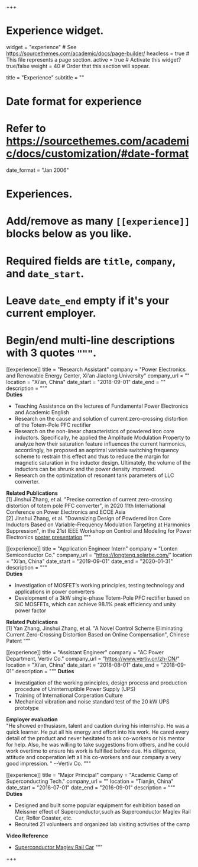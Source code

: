 +++
# Experience widget.
widget = "experience"  # See https://sourcethemes.com/academic/docs/page-builder/
headless = true  # This file represents a page section.
active = true  # Activate this widget? true/false
weight = 40  # Order that this section will appear.

title = "Experience"
subtitle = ""

# Date format for experience
#   Refer to https://sourcethemes.com/academic/docs/customization/#date-format
date_format = "Jan 2006"

# Experiences.
#   Add/remove as many `[[experience]]` blocks below as you like.
#   Required fields are `title`, `company`, and `date_start`.
#   Leave `date_end` empty if it's your current employer.
#   Begin/end multi-line descriptions with 3 quotes `"""`.
[[experience]]
  title = "Research Assistant"
  company = "Power Electronics and Renewable Energy Center, Xi'an Jiaotong University"
  company_url = ""
  location = "Xi’an, China"
  date_start = "2018-09-01"
  date_end = ""
  description = """  
  **Duties**
  * Teaching Assistance on the lectures of Fundamental Power Electronics and Academic English
  * Research on the cause and solution of current zero-crossing distortion of the Totem-Pole PFC rectifier
  * Research on the non-linear characteristics of powdered iron core inductors. Specifically, he applied the Amplitude Modulation Property to analyze how their saturation feature influences the current harmonics, accordingly, he proposed an aoptimal variable switching frequency scheme to restrain this effect and thus to reduce the margin for magnetic saturation in the inductor design. Ultimately, the volume of the inductors can be shrunk and the power density improved.
  * Research on the optimization of resonant tank parameters of LLC converter. 

  **Related Publications**<br>
  [1] Jinshui Zhang, et al. "Precise correction of current zero-crossing distortion of totem pole PFC converter", in 2020 11th International Conference on Power Electronics and ECCE Asia  
  [2] Jinshui Zhang, et al. "Downsizing Design of Powdered Iron Core Inductors Based on Variable-Frequency Modulation Targeting at Harmonics Suppression", in the 21st IEEE Workshop on Control and Modeling for Power Electronics [poster presentation](https://www.bilibili.com/video/BV1bp4y167Ux)
  """

[[experience]]
  title = "Application Engineer Intern"
  company = "Lonten Semiconductor Co."
  company_url = "https://longteng.solarbe.com/"
  location = "Xi’an, China"
  date_start = "2019-09-01"
  date_end = "2020-01-31"
  description = """  
  **Duties**
  * Investigation of MOSFET’s working principles, testing technology and applications in power converters
  * Development of a 3kW single-phase Totem-Pole PFC rectifier based on SiC MOSFETs, which can achieve 98.1% peak efficiency and unity power factor

  **Related Publications**  
  [1] Yan Zhang, Jinshui Zhang, et al. "A Novel Control Scheme Eliminating Current Zero-Crossing Distortion Based on Online Compensation", Chinese Patent
  """

[[experience]]
  title = "Assistant Engineer"
  company = "AC Power Department, Vertiv Co."
  company_url = "https://www.vertiv.cn/zh-CN/"
  location = "Xi’an, China"
  date_start = "2018-08-01"
  date_end = "2018-09-01"
  description = """
  **Duties**
  * Investigation of  the working principles, design process and production procedure of Uninterruptible Power Supply (UPS)
  * Training of International Corperation Culture
  * Mechanical vibration and noise standard test of the 20 kW UPS prototype
  
  **Employer evaluation**<br>
  "He showed enthusiasm, talent and caution during his internship. He was a quick learner. He put all his energy and effort into his work. He cared every detail of the product and never hesitated to ask co-workers or his mentor for help. Also, he was willing to take suggestions from others, and he could work overtime to ensure his work is fulfilled before due. His diligence, attitude and cooperation left all his co-workers and our company a very good impression. " --Vertiv Co.
  """
  
 [[experience]]
  title = "Major Principal"
  company = "Academic Camp of Superconducting Tech."
  company_url = ""
  location = "Tianjin, China"
  date_start = "2016-07-01"
  date_end = "2016-09-01"
  description = """
  **Duties**
  * Designed and built some popular equipment for exhibition based on Meissner effect of Superconductor,such as Superconductor Maglev Rail Car, Roller Coaster, etc.
  * Recruited 21 volunteers and organized lab visiting activities of the camp
  
  **Video Reference**
  * [Superconductor Maglev Rail Car](https://www.bilibili.com/video/BV1b5411V7fC)
  """

+++
